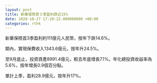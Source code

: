 ```yaml
---
layout: post
title: 新華保險首３季盈利跌近15%
date: 2020-10-27 17:28:22.000000000 +08:00
categories: rthk
---
```


新華保險首3季盈利約111億元人民幣，按年下跌14.6%。

期內，實現保費收入1343.6億元，按年升24.5%。

至9月底止，投資資產8991.4億元，較去年底增長7.1%。年化總投資收益率為5.6%，按年增長0.9個百分點。

單計上季，盈利28.9億元，按年升17%。
